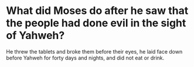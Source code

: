 # What did Moses do after he saw that the people had done evil in the sight of Yahweh?

He threw the tablets and broke them before their eyes, he laid face down before Yahweh for forty days and nights, and did not eat or drink.
